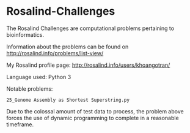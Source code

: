 # Rosalind-Challenges
The Rosalind Challenges are computational problems pertaining to bioinformatics.

Information about the problems can be found on http://rosalind.info/problems/list-view/

My Rosalind profile page: http://rosalind.info/users/khoangotran/

Language used: Python 3

Notable problems:

 	25_Genome Assembly as Shortest Superstring.py
  
Due to the colossal amount of test data to process, the problem above forces the use of dynamic programming to complete in a reasonable timeframe.
